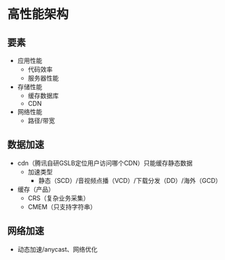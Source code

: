 # 高性能架构
## 要素
- 应用性能
  - 代码效率
  - 服务器性能
- 存储性能
  - 缓存数据库
  - CDN
- 网络性能
  - 路径/带宽

## 数据加速
  - cdn（腾讯自研GSLB定位用户访问哪个CDN）只能缓存静态数据
    - 加速类型
      - 静态（SCD）/音视频点播（VCD）/下载分发（DD）/海外（GCD）
  - 缓存（产品）
    - CRS（复杂业务采集）
    - CMEM（只支持字符串）
## 网络加速
  - 动态加速/anycast、网络优化

